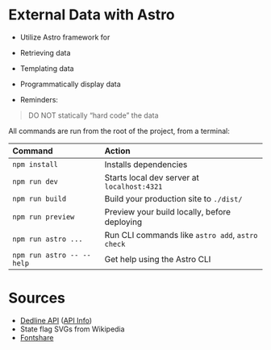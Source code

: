 # External Data with Astro
* Utilize Astro framework for
* Retrieving data
* Templating data
* Programmatically display data

* Reminders:
> DO NOT statically “hard code” the data

All commands are run from the root of the project, from a terminal:

| Command                   | Action                                           |
| :------------------------ | :----------------------------------------------- |
| `npm install`             | Installs dependencies                            |
| `npm run dev`             | Starts local dev server at `localhost:4321`      |
| `npm run build`           | Build your production site to `./dist/`          |
| `npm run preview`         | Preview your build locally, before deploying     |
| `npm run astro ...`       | Run CLI commands like `astro add`, `astro check` |
| `npm run astro -- --help` | Get help using the Astro CLI                     |

# Sources
- [Dedline API](dedline-api.netlify.app) ([API Info](https://github.com/dedline-io/dedline-api))
- State flag SVGs from Wikipedia
- [Fontshare](https://fontshare.com)